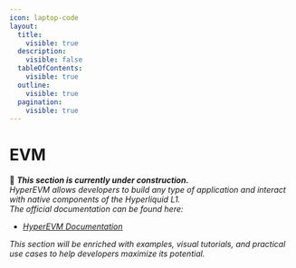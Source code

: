 ```yaml
---
icon: laptop-code
layout:
  title:
    visible: true
  description:
    visible: false
  tableOfContents:
    visible: true
  outline:
    visible: true
  pagination:
    visible: true
---
```


# EVM

🚧 _**This section is currently under construction.**_\
_HyperEVM allows developers to build any type of application and interact with native components of the Hyperliquid L1._\
_The official documentation can be found here:_

* [_HyperEVM Documentation_](https://hyperliquid.gitbook.io/hyperliquid-docs/for-developers/evm)

_This section will be enriched with examples, visual tutorials, and practical use cases to help developers maximize its potential._
